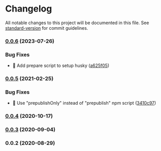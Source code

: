 # Changelog

All notable changes to this project will be documented in this file. See [standard-version](https://github.com/conventional-changelog/standard-version) for commit guidelines.

### [0.0.6](https://github.com/THernandez03/commitlint-config-thernandez/compare/v0.0.5...v0.0.6) (2023-07-26)


### Bug Fixes

* 🐛 Add prepare script to setup husky ([a625f05](https://github.com/THernandez03/commitlint-config-thernandez/commit/a625f052664fe24df7a26b7396c2465108dcdfef))

### [0.0.5](https://github.com/THernandez03/commitlint-config-thernandez/compare/v0.0.4...v0.0.5) (2021-02-25)


### Bug Fixes

* 🐛 Use "prepublishOnly" instead of "prepublish" npm script ([3410c97](https://github.com/THernandez03/commitlint-config-thernandez/commit/3410c974a45f02299019872dbf3eb31265192b1f))

### [0.0.4](https://github.com/THernandez03/commitlint-config-thernandez/compare/v0.0.3...v0.0.4) (2020-10-17)

### [0.0.3](https://github.com/THernandez03/commitlint-config-thernandez/compare/v0.0.2...v0.0.3) (2020-09-04)

### 0.0.2 (2020-08-29)
